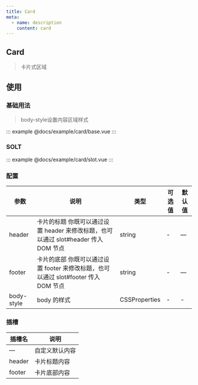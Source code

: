 ```yaml
---
title: Card
meta:
  - name: description
    content: card
---
```


## Card

> 卡片式区域

## 使用

### 基础用法

> body-style设置内容区域样式

::: example
@docs/example/card/base.vue
:::

### SOLT

::: example
@docs/example/card/slot.vue
:::

### 配置

| 参数 | 说明     | 类型              | 可选值 | 默认值 |
| ---- | -------- | ----------------- | ------ | ------ |
| header   | 卡片的标题 你既可以通过设置 header 来修改标题，也可以通过 slot#header 传入 DOM 节点 | string      | -      | —
| footer   | 卡片的底部 你既可以通过设置 footer 来修改标题，也可以通过 slot#footer 传入 DOM 节点 | string      | -      | —
| body-style   | body 的样式 | CSSProperties | -      | -      |

### 插槽

| 插槽名 | 说明 |
| ---- | -------- |
| —   | 自定义默认内容 |
| header   | 卡片标题内容|
| footer   | 卡片底部内容|
